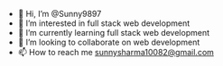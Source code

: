 - 👋 Hi, I’m @Sunny9897
- 👀 I’m interested in full stack web development
- 🌱 I’m currently learning full stack web development
- 💞️ I’m looking to collaborate on web development
- 📫 How to reach me sunnysharma10082@gmail.com

<!---
Sunny9897/Sunny9897 is a ✨ special ✨ repository because its `README.md` (this file) appears on your GitHub profile.
You can click the Preview link to take a look at your changes.
--->
